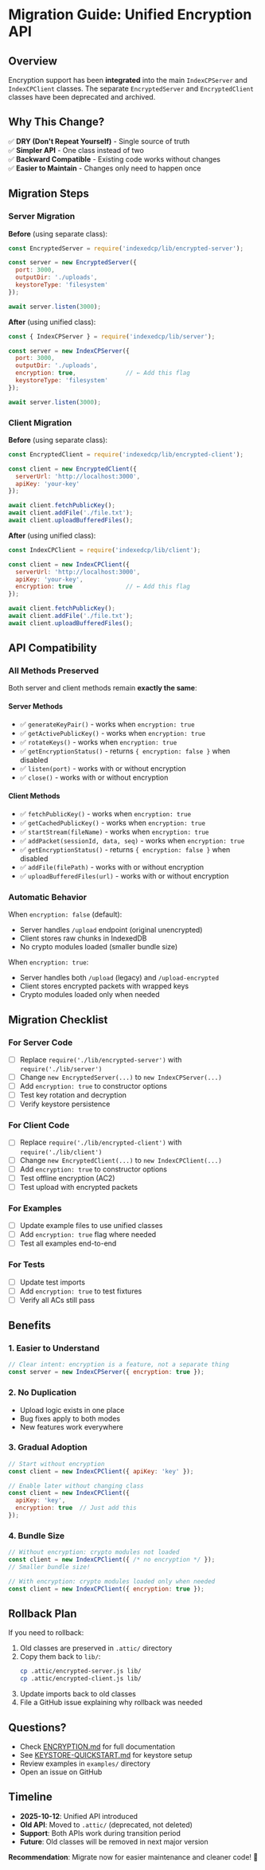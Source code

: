 # Migration Guide: Unified Encryption API

## Overview

Encryption support has been **integrated** into the main `IndexCPServer` and `IndexCPClient` classes. The separate `EncryptedServer` and `EncryptedClient` classes have been deprecated and archived.

## Why This Change?

✅ **DRY (Don't Repeat Yourself)** - Single source of truth  
✅ **Simpler API** - One class instead of two  
✅ **Backward Compatible** - Existing code works without changes  
✅ **Easier to Maintain** - Changes only need to happen once  

## Migration Steps

### Server Migration

**Before** (using separate class):
```javascript
const EncryptedServer = require('indexedcp/lib/encrypted-server');

const server = new EncryptedServer({
  port: 3000,
  outputDir: './uploads',
  keystoreType: 'filesystem'
});

await server.listen(3000);
```

**After** (using unified class):
```javascript
const { IndexCPServer } = require('indexedcp/lib/server');

const server = new IndexCPServer({
  port: 3000,
  outputDir: './uploads',
  encryption: true,              // ← Add this flag
  keystoreType: 'filesystem'
});

await server.listen(3000);
```

### Client Migration

**Before** (using separate class):
```javascript
const EncryptedClient = require('indexedcp/lib/encrypted-client');

const client = new EncryptedClient({
  serverUrl: 'http://localhost:3000',
  apiKey: 'your-key'
});

await client.fetchPublicKey();
await client.addFile('./file.txt');
await client.uploadBufferedFiles();
```

**After** (using unified class):
```javascript
const IndexCPClient = require('indexedcp/lib/client');

const client = new IndexCPClient({
  serverUrl: 'http://localhost:3000',
  apiKey: 'your-key',
  encryption: true               // ← Add this flag
});

await client.fetchPublicKey();
await client.addFile('./file.txt');
await client.uploadBufferedFiles();
```

## API Compatibility

### All Methods Preserved

Both server and client methods remain **exactly the same**:

#### Server Methods
- ✅ `generateKeyPair()` - works when `encryption: true`
- ✅ `getActivePublicKey()` - works when `encryption: true`
- ✅ `rotateKeys()` - works when `encryption: true`
- ✅ `getEncryptionStatus()` - returns `{ encryption: false }` when disabled
- ✅ `listen(port)` - works with or without encryption
- ✅ `close()` - works with or without encryption

#### Client Methods
- ✅ `fetchPublicKey()` - works when `encryption: true`
- ✅ `getCachedPublicKey()` - works when `encryption: true`
- ✅ `startStream(fileName)` - works when `encryption: true`
- ✅ `addPacket(sessionId, data, seq)` - works when `encryption: true`
- ✅ `getEncryptionStatus()` - returns `{ encryption: false }` when disabled
- ✅ `addFile(filePath)` - works with or without encryption
- ✅ `uploadBufferedFiles(url)` - works with or without encryption

### Automatic Behavior

When `encryption: false` (default):
- Server handles `/upload` endpoint (original unencrypted)
- Client stores raw chunks in IndexedDB
- No crypto modules loaded (smaller bundle size)

When `encryption: true`:
- Server handles both `/upload` (legacy) and `/upload-encrypted`
- Client stores encrypted packets with wrapped keys
- Crypto modules loaded only when needed

## Migration Checklist

### For Server Code
- [ ] Replace `require('./lib/encrypted-server')` with `require('./lib/server')`
- [ ] Change `new EncryptedServer(...)` to `new IndexCPServer(...)`
- [ ] Add `encryption: true` to constructor options
- [ ] Test key rotation and decryption
- [ ] Verify keystore persistence

### For Client Code
- [ ] Replace `require('./lib/encrypted-client')` with `require('./lib/client')`
- [ ] Change `new EncryptedClient(...)` to `new IndexCPClient(...)`
- [ ] Add `encryption: true` to constructor options
- [ ] Test offline encryption (AC2)
- [ ] Test upload with encrypted packets

### For Examples
- [ ] Update example files to use unified classes
- [ ] Add `encryption: true` flag where needed
- [ ] Test all examples end-to-end

### For Tests
- [ ] Update test imports
- [ ] Add `encryption: true` to test fixtures
- [ ] Verify all ACs still pass

## Benefits

### 1. **Easier to Understand**
```javascript
// Clear intent: encryption is a feature, not a separate thing
const server = new IndexCPServer({ encryption: true });
```

### 2. **No Duplication**
- Upload logic exists in one place
- Bug fixes apply to both modes
- New features work everywhere

### 3. **Gradual Adoption**
```javascript
// Start without encryption
const client = new IndexCPClient({ apiKey: 'key' });

// Enable later without changing class
const client = new IndexCPClient({ 
  apiKey: 'key',
  encryption: true  // Just add this
});
```

### 4. **Bundle Size**
```javascript
// Without encryption: crypto modules not loaded
const client = new IndexCPClient({ /* no encryption */ });
// Smaller bundle size!

// With encryption: crypto modules loaded only when needed
const client = new IndexCPClient({ encryption: true });
```

## Rollback Plan

If you need to rollback:

1. Old classes are preserved in `.attic/` directory
2. Copy them back to `lib/`:
   ```bash
   cp .attic/encrypted-server.js lib/
   cp .attic/encrypted-client.js lib/
   ```
3. Update imports back to old classes
4. File a GitHub issue explaining why rollback was needed

## Questions?

- Check [ENCRYPTION.md](./ENCRYPTION.md) for full documentation
- See [KEYSTORE-QUICKSTART.md](./KEYSTORE-QUICKSTART.md) for keystore setup
- Review examples in `examples/` directory
- Open an issue on GitHub

## Timeline

- **2025-10-12**: Unified API introduced
- **Old API**: Moved to `.attic/` (deprecated, not deleted)
- **Support**: Both APIs work during transition period
- **Future**: Old classes will be removed in next major version

**Recommendation**: Migrate now for easier maintenance and cleaner code! 🎯

